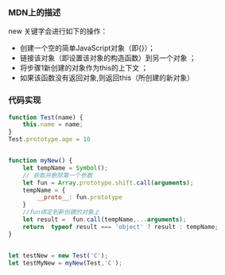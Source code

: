 ### MDN上的描述
 new 关键字会进行如下的操作：
* 创建一个空的简单JavaScript对象（即{}）；
* 链接该对象（即设置该对象的构造函数）到另一个对象 ；
* 将步骤1新创建的对象作为this的上下文 ；
* 如果该函数没有返回对象,则返回this（所创建的新对象）


### 代码实现
```js
function Test(name) {
    this.name = name;
}
Test.prototype.age = 10


function myNew() {
    let tempName = Symbol();
    // 获取并删除第一个参数
    let fun = Array.prototype.shift.call(arguments);
    tempName = {
        __proto__: fun.prototype
    }
    //fun绑定到新创建的对象上
    let result =  fun.call(tempName,...arguments);
    return  typeof result === 'object' ? result : tempName;
}


let testNew = new Test('C');
let testMyNew = myNew(Test,'C');




```